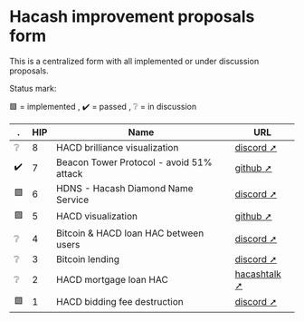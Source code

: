 Hacash improvement proposals form
===

This is a centralized form with all implemented or under discussion proposals.


Status mark:

🟩 = implemented , ✔️ = passed , ❔ = in discussion


|.|HIP|Name|URL|
|---|---|---|---|
|❔|8|HACD brilliance visualization|[discord ➚](https://discord.com/channels/757976908653920299/802807729584209920/1016212561017970709)|
|✔️|7|Beacon Tower Protocol - avoid 51% attack|[github ➚](https://github.com/hacash/paper/blob/master/HIP/protocol/PoW_of_avoid_51_percent_attack.en.md)|
|🟩|6|HDNS - Hacash Diamond Name Service|[discord ➚](https://discord.com/channels/757976908653920299/844038285260619797/905760527945433118)|
|🟩|5|HACD visualization|[github ➚](https://github.com/hacash/paper/blob/master/HIP/DiamondVisualization.en.mediawiki)|
|❔|4|Bitcoin & HACD loan HAC between users|[discord ➚](https://discord.com/channels/757976908653920299/844038285260619797/845574697966108672)|
|❔|3|Bitcoin lending|[discord ➚](https://discord.com/channels/757976908653920299/844038285260619797/845468880041541632)|
|❔|2|HACD mortgage loan HAC|[hacashtalk ➚](https://hacashtalk.com/t/diamond-mortgage-loan-proposal/117)|
|🟩|1|HACD bidding fee destruction|[discord ➚](https://discord.com/channels/757976908653920299/802807729584209920/816214555461812224)|
